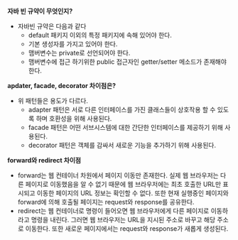 **자바 빈 규약이 무엇인지?**
- 자바빈 규약은 다음과 같다
  - default 패키지 이외의 특정 패키지에 속해 있어야 한다.
  - 기본 생성자를 가지고 있어야 한다.
  - 맴버변수는 private로 선언되어야 한다.
  - 맴버변수에 접근 하기위한 public 접근자인 getter/setter 메소드가 존재해야 한다.
 
**apdater, facade, decorator 차이점은?**
- 위 패턴들은 용도가 다르다.
  - adapter 패턴은 서로 다른 인터페이스를 가진 클래스들이 상호작용 할 수 있도록 하며 호환성을 위해 사용된다.
  - facade 패턴은 어떤 서브시스템에 대한 간단한 인터페이스를 제공하기 위해 사용된다.
  - decorator 패턴은 객체를 감싸서 새로운 기능을 추가하기 위해 사용된다.
 
**forward와 redirect 차이점**
- forward는 웹 컨테이너 차원에서 페이지 이동만 존재한다. 실제 웹 브라우저는 다른 페이지로 이동했음을 알 수 없기 때문에 웹 브라우저에는 최초 호출한 URL만 표시되고 이동한 페이지의 URL 정보는 확인할 수 없다. 또한 현재 실행중인 페이지와 forward에 의해 호출될 페이지는 request와 response를 공유한다.
- redirect는 웹 컨테이너로 명령이 들어오면 웹 브라우저에게 다른 페이지로 이동하라고 명령을 내린다. 그러면 웹 브라우저는 URL을 지시된 주소로 바꾸고 해당 주소로 이동한다. 또한 새로운 페이지에서는 request와 response가 새롭게 생성된다.
